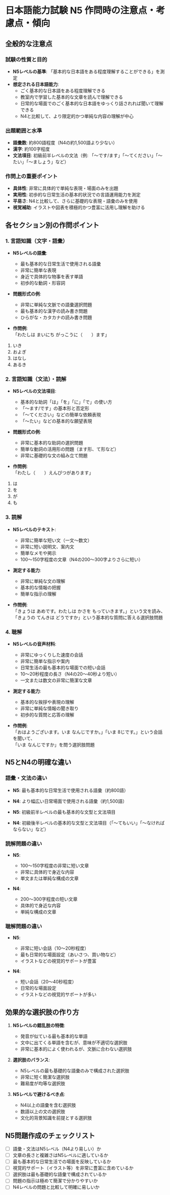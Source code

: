 # 日本語能力試験 N5 作問時の注意点・考慮点・傾向

## 全般的な注意点

### 試験の性質と目的
- **N5レベルの基準**: 「基本的な日本語をある程度理解することができる」を測定
- **想定される日本語能力**: 
  - ごく基本的な日本語をある程度理解できる
  - 教室内で学習した基本的な文章を読んで理解できる
  - 日常的な場面でのごく基本的な日本語をゆっくり話されれば聞いて理解できる
  - N4と比較して、より限定的かつ単純な内容の理解が中心

### 出題範囲と水準
- **語彙数**: 約800語程度（N4の約1,500語より少ない）
- **漢字**: 約100字程度
- **文法項目**: 初級前半レベルの文法（例: 「～です/ます」「～てください」「～たい」「～ましょう」など）

### 作問上の重要ポイント
- **具体性**: 非常に具体的で単純な表現・場面のみを出題
- **実用性**: 初歩的な日常生活の基本的状況での言語運用能力を測定
- **平易さ**: N4と比較して、さらに基礎的な表現・語彙のみを使用
- **視覚補助**: イラストや図表を積極的かつ豊富に活用し理解を助ける

## 各セクション別の作問ポイント

### 1. 言語知識（文字・語彙）
- **N5レベルの語彙**:
  - 最も基本的な日常生活で使用される語彙
  - 非常に簡単な表現
  - 身近で具体的な物事を表す単語
  - 初歩的な動詞・形容詞

- **問題形式の例**:
  - 非常に単純な文脈での語彙選択問題
  - 最も基本的な漢字の読み書き問題
  - ひらがな・カタカナの読み書き問題

- **作問例**:  
「わたしは まいにち がっこうに（　　）ます」  
1. いき
2. およぎ
3. はなし
4. あるき

### 2. 言語知識（文法）・読解
- **N5レベルの文法項目**:
  - 基本的な助詞「は」「を」「に」「で」の使い方
  - 「～ます/です」の基本形と否定形
  - 「～てください」などの簡単な依頼表現
  - 「～たい」などの基本的な願望表現

- **問題形式の例**:
  - 非常に基本的な助詞の選択問題
  - 簡単な動詞の活用形の問題（ます形、て形など）
  - 非常に基礎的な文の組み立て問題

- **作問例**:  
「わたし（　　）えんぴつがあります」  
1. は
2. を
3. が
4. も

### 3. 読解
- **N5レベルのテキスト**:
  - 非常に簡単な短い文（一文～数文）
  - 非常に短い説明文、案内文
  - 簡単なメモや掲示
  - 100～150字程度の文章（N4の200～300字よりさらに短い）

- **測定する能力**:
  - 非常に単純な文の理解
  - 基本的な情報の把握
  - 簡単な指示の理解

- **作問例**:  
「きょうは あめです。わたしは かさを もっていきます。」という文を読み、  
「きょうの てんきは どうですか」という基本的な質問に答える選択肢問題

### 4. 聴解
- **N5レベルの音声材料**:
  - 非常にゆっくりした速度の会話
  - 非常に簡単な指示や案内
  - 日常生活の最も基本的な場面での短い会話
  - 10～20秒程度の長さ（N4の20～40秒より短い）
  - 一文または数文の非常に簡潔な文章

- **測定する能力**:
  - 基本的な挨拶や表現の理解
  - 非常に単純な情報の聞き取り
  - 初歩的な質問と応答の理解

- **作問例**:  
「おはようございます。いま なんじですか。」「いま 8じです。」という会話を聞いて、  
「いま なんじですか」を問う選択肢問題

## N5とN4の明確な違い

### 語彙・文法の違い
- **N5**: 最も基本的な日常生活で使用される語彙（約800語）
- **N4**: より幅広い日常場面で使用される語彙（約1,500語）

- **N5**: 初級前半レベルの最も基本的な文型と文法項目
- **N4**: 初級後半レベルの基本的な文型と文法項目（「～てもいい」「～なければならない」など）

### 読解問題の違い
- **N5**: 
  - 100～150字程度の非常に短い文章
  - 非常に具体的で身近な内容
  - 単文または単純な構成の文章

- **N4**:
  - 200～300字程度の短い文章
  - 具体的で身近な内容
  - 単純な構成の文章

### 聴解問題の違い
- **N5**:
  - 非常に短い会話（10～20秒程度）
  - 最も日常的な場面設定（あいさつ、買い物など）
  - イラストなどの視覚的サポートが豊富

- **N4**:
  - 短い会話（20～40秒程度）
  - 日常的な場面設定
  - イラストなどの視覚的サポートが多い

## 効果的な選択肢の作り方

1. **N5レベルの錯乱肢の特徴**:
   - 発音が似ている最も基本的な単語
   - 文中に出てくる単語を含むが、意味が不適切な選択肢
   - 非常に基本的によく使われるが、文脈に合わない選択肢

2. **選択肢のバランス**:
   - N5レベルの最も基礎的な語彙のみで構成された選択肢
   - 非常に短く簡潔な選択肢
   - 難易度が均等な選択肢

3. **N5レベルで避けるべき点**:
   - N4以上の語彙を含む選択肢
   - 数語以上の文の選択肢
   - 文化的背景知識を前提とする選択肢

## N5問題作成のチェックリスト

- [ ] 語彙・文法はN5レベル（N4より易しい）か
- [ ] 文章の長さと複雑さはN5レベルに適しているか
- [ ] 最も基本的な日常生活での場面を反映しているか
- [ ] 視覚的サポート（イラスト等）を非常に豊富に含めているか
- [ ] 選択肢は最も基礎的な語彙で構成されているか
- [ ] 問題の指示は極めて簡潔で分かりやすいか
- [ ] N4レベルの問題と比較して明確に易しいか